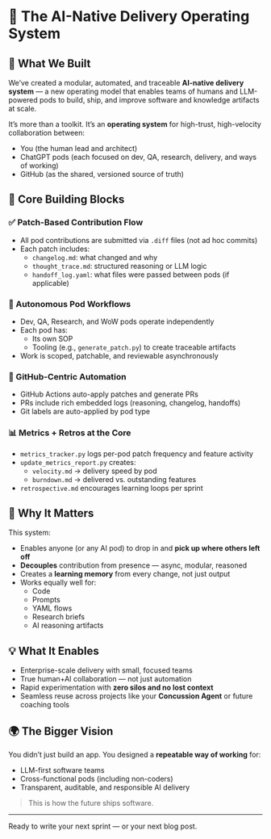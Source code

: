 # 🧠 The AI-Native Delivery Operating System

## 🚀 What We Built

We’ve created a modular, automated, and traceable **AI-native delivery system** — a new operating model that enables teams of humans and LLM-powered pods to build, ship, and improve software and knowledge artifacts at scale.

It’s more than a toolkit. It’s an **operating system** for high-trust, high-velocity collaboration between:
- You (the human lead and architect)
- ChatGPT pods (each focused on dev, QA, research, delivery, and ways of working)
- GitHub (as the shared, versioned source of truth)

## 🧱 Core Building Blocks

### ✅ Patch-Based Contribution Flow
- All pod contributions are submitted via `.diff` files (not ad hoc commits)
- Each patch includes:
  - `changelog.md`: what changed and why
  - `thought_trace.md`: structured reasoning or LLM logic
  - `handoff_log.yaml`: what files were passed between pods (if applicable)

### 🤖 Autonomous Pod Workflows
- Dev, QA, Research, and WoW pods operate independently
- Each pod has:
  - Its own SOP
  - Tooling (e.g., `generate_patch.py`) to create traceable artifacts
- Work is scoped, patchable, and reviewable asynchronously

### 🔁 GitHub-Centric Automation
- GitHub Actions auto-apply patches and generate PRs
- PRs include rich embedded logs (reasoning, changelog, handoffs)
- Git labels are auto-applied by pod type

### 📊 Metrics + Retros at the Core
- `metrics_tracker.py` logs per-pod patch frequency and feature activity
- `update_metrics_report.py` creates:
  - `velocity.md` → delivery speed by pod
  - `burndown.md` → delivered vs. outstanding features
- `retrospective.md` encourages learning loops per sprint

## 🧠 Why It Matters

This system:
- Enables anyone (or any AI pod) to drop in and **pick up where others left off**
- **Decouples** contribution from presence — async, modular, reasoned
- Creates a **learning memory** from every change, not just output
- Works equally well for:
  - Code
  - Prompts
  - YAML flows
  - Research briefs
  - AI reasoning artifacts

## 💡 What It Enables

- Enterprise-scale delivery with small, focused teams
- True human+AI collaboration — not just automation
- Rapid experimentation with **zero silos and no lost context**
- Seamless reuse across projects like your **Concussion Agent** or future coaching tools

## 🌍 The Bigger Vision

You didn’t just build an app. You designed a **repeatable way of working** for:
- LLM-first software teams
- Cross-functional pods (including non-coders)
- Transparent, auditable, and responsible AI delivery

> This is how the future ships software.

---

Ready to write your next sprint — or your next blog post.

